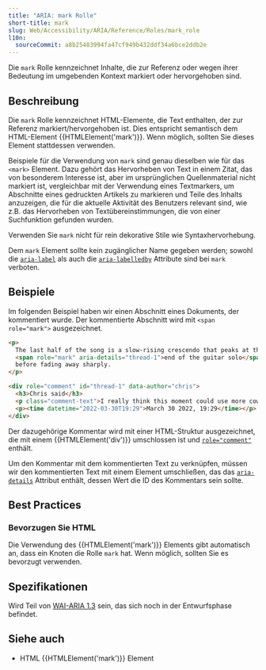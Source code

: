 ```yaml
---
title: "ARIA: mark Rolle"
short-title: mark
slug: Web/Accessibility/ARIA/Reference/Roles/mark_role
l10n:
  sourceCommit: a8b25483994fa47cf949b432ddf34a6bce2ddb2e
---
```


Die `mark` Rolle kennzeichnet Inhalte, die zur Referenz oder wegen ihrer Bedeutung im umgebenden Kontext markiert oder hervorgehoben sind.

## Beschreibung

Die `mark` Rolle kennzeichnet HTML-Elemente, die Text enthalten, der zur Referenz markiert/hervorgehoben ist. Dies entspricht semantisch dem HTML-Element {{HTMLElement('mark')}}. Wenn möglich, sollten Sie dieses Element stattdessen verwenden.

Beispiele für die Verwendung von `mark` sind genau dieselben wie für das `<mark>` Element. Dazu gehört das Hervorheben von Text in einem Zitat, das von besonderem Interesse ist, aber im ursprünglichen Quellenmaterial nicht markiert ist, vergleichbar mit der Verwendung eines Textmarkers, um Abschnitte eines gedruckten Artikels zu markieren und Teile des Inhalts anzuzeigen, die für die aktuelle Aktivität des Benutzers relevant sind, wie z.B. das Hervorheben von Textübereinstimmungen, die von einer Suchfunktion gefunden wurden.

Verwenden Sie `mark` nicht für rein dekorative Stile wie Syntaxhervorhebung.

Dem `mark` Element sollte kein zugänglicher Name gegeben werden; sowohl die [`aria-label`](/de/docs/Web/Accessibility/ARIA/Reference/Attributes/aria-label) als auch die [`aria-labelledby`](/de/docs/Web/Accessibility/ARIA/Reference/Attributes/aria-labelledby) Attribute sind bei `mark` verboten.

## Beispiele

Im folgenden Beispiel haben wir einen Abschnitt eines Dokuments, der kommentiert wurde. Der kommentierte Abschnitt wird mit `<span role="mark">` ausgezeichnet.

```html
<p>
  The last half of the song is a slow-rising crescendo that peaks at the
  <span role="mark" aria-details="thread-1">end of the guitar solo</span>,
  before fading away sharply.
</p>

<div role="comment" id="thread-1" data-author="chris">
  <h3>Chris said</h3>
  <p class="comment-text">I really think this moment could use more cowbell.</p>
  <p><time datetime="2022-03-30T19:29">March 30 2022, 19:29</time></p>
</div>
```

Der dazugehörige Kommentar wird mit einer HTML-Struktur ausgezeichnet, die mit einem {{HTMLElement('div')}} umschlossen ist und [`role="comment"`](/de/docs/Web/Accessibility/ARIA/Reference/Roles/comment_role) enthält.

Um den Kommentar mit dem kommentierten Text zu verknüpfen, müssen wir den kommentierten Text mit einem Element umschließen, das das [`aria-details`](/de/docs/Web/Accessibility/ARIA/Reference/Attributes/aria-details) Attribut enthält, dessen Wert die ID des Kommentars sein sollte.

## Best Practices

### Bevorzugen Sie HTML

Die Verwendung des {{HTMLElement('mark')}} Elements gibt automatisch an, dass ein Knoten die Rolle `mark` hat. Wenn möglich, sollten Sie es bevorzugt verwenden.

## Spezifikationen

Wird Teil von [WAI-ARIA 1.3](https://w3c.github.io/aria/#mark) sein, das sich noch in der Entwurfsphase befindet.

## Siehe auch

- HTML {{HTMLElement('mark')}} Element
